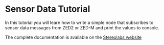# Sensor Data Tutorial

In this tutorial you will learn how to write a simple node that subscribes to sensor data messages from ZED2 or ZED-M and print the values to console.

The complete documentation is available on the [Stereolabs website](https://www.stereolabs.com/docs/ros/sensor-data/#sensor-data-subscribing-in-c)


